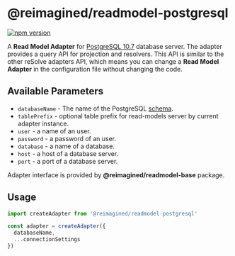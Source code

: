 # **@reimagined/readmodel-postgresql**
[![npm version](https://badge.fury.io/js/@reimagined/readmodel-postgresql.svg)](https://badge.fury.io/js/@reimagined/readmodel-postgresql)
 
A **Read Model Adapter** for [PostgreSQL 10.7](https://www.postgresql.org) database server.
The adapter provides a query API for projection and resolvers. This API is similar to the other reSolve adapters API, which means you can change a **Read Model Adapter** in the configuration file without changing the code.

## Available Parameters
* `databaseName` - The name of the PostgreSQL [schema](https://www.postgresql.org/docs/10/dl-schemas.html).
* `tablePrefix` - optional table prefix for read-models server by current adapter instance.
* `user` - a name of an user.
* `password` - a password of an user.
* `database` - a name of a database.
* `host` - a host of a database server.
* `port` - a port of a database server.

Adapter interface is provided by **@reimagined/readmodel-base** package.

## Usage

```js
import createAdapter from '@reimagined/readmodel-postgresql'

const adapter = createAdapter({
  databaseName,
  ...connectionSettings
})
```
